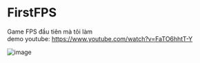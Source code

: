 # FirstFPS
Game FPS đầu tiên mà tôi làm
<br>
demo youtube: https://www.youtube.com/watch?v=FaTO6hhtT-Y

![image](https://github.com/hungblqn/FirstFPS/assets/77875957/1e859f25-97d5-4b4f-89c1-90a2566f62d8)
